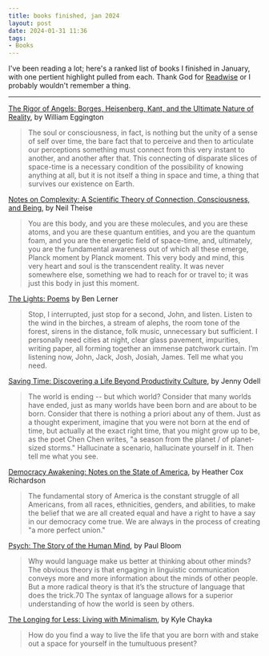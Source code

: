 ```yaml
---
title: books finished, jan 2024
layout: post
date: 2024-01-31 11:36
tags:
- Books
---
```


I've been reading a lot; here's a ranked list of books I finished in January, with one pertient highlight pulled from each. Thank God for [Readwise](https://readwise.io) or I probably wouldn't remember a thing.

---

[The Rigor of Angels: Borges, Heisenberg, Kant, and the Ultimate Nature of Reality](https://www.amazon.com/Rigor-Angels-Heisenberg-Ultimate-Reality-ebook/dp/B0BNMFDLNK/), by William Eggington

> The soul or consciousness, in fact, is nothing but the unity of a sense of self over time, the bare fact that to perceive and then to articulate our perceptions something must connect from this very instant to another, and another after that. This connecting of disparate slices of space-time is a necessary condition of the possibility of knowing anything at all, but it is not itself a thing in space and time, a thing that survives our existence on Earth.

[Notes on Complexity: A Scientific Theory of Connection, Consciousness, and Being](https://www.amazon.com/Notes-Complexity-Scientific-Connection-Consciousness-ebook/dp/B0B74STY6H/), by Neil Theise

> You are this body, and you are these molecules, and you are these atoms, and you are these quantum entities, and you are the quantum foam, and you are the energetic field of space-time, and, ultimately, you are the fundamental awareness out of which all these emerge, Planck moment by Planck moment. This very body and mind, this very heart and soul is the transcendent reality. It was never somewhere else, something we had to reach for or travel to; it was just this body in just this moment.

[The Lights: Poems](https://www.amazon.com/Lights-Poems-Ben-Lerner/dp/0374279217) by Ben Lerner

> Stop, I interrupted, just stop for a second, John, and listen. Listen to the wind in the birches, a stream of alephs, the room tone of the forest, sirens in the distance, folk music, unnecessary but sufficient. I personally need cities at night, clear glass pavement, impurities, writing paper, all forming together an immense patchwork curtain. I’m listening now, John, Jack, Josh, Josiah, James. Tell me what you need.

[Saving Time: Discovering a Life Beyond Productivity Culture](https://www.amazon.com/Saving-Time-Discovering-Beyond-Clock-ebook/dp/B0B3HY8HGW/), by Jenny Odell

> The world is ending -- but which world? Consider that many worlds have ended, just as many worlds have been born and are about to be born. Consider that there is nothing a priori about any of them. Just as a thought experiment, imagine that you were not born at the end of time, but actually at the exact right time, that you might grow up to be, as the poet Chen Chen writes, "a season from the planet / of planet-sized storms." Hallucinate a scenario, hallucinate yourself in it. Then tell me what you see.

[Democracy Awakening: Notes on the State of America](https://www.amazon.com/Democracy-Awakening-Notes-State-America-ebook/dp/B0BT4QFZRC/), by Heather Cox Richardson

> The fundamental story of America is the constant struggle of all Americans, from all races, ethnicities, genders, and abilities, to make the belief that we are all created equal and have a right to have a say in our democracy come true. We are always in the process of creating "a more perfect union."

[Psych: The Story of the Human Mind](https://www.amazon.com/Psych-Story-Human-Paul-Bloom-ebook/dp/B0B2RRP1ZZ/), by Paul Bloom

> Why would language make us better at thinking about other minds? The obvious theory is that engaging in linguistic communication conveys more and more information about the minds of other people. But a more radical theory is that it’s the structure of language that does the trick.70 The syntax of language allows for a superior understanding of how the world is seen by others.

[The Longing for Less: Living with Minimalism](https://www.amazon.com/Longing-Less-Living-Minimalism-ebook/dp/B07V3N7MPQ/), by Kyle Chayka

> How do you find a way to live the life that you are born with and stake out a space for yourself in the tumultuous present?
